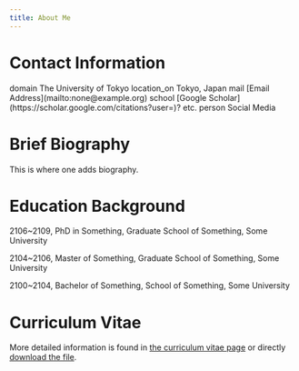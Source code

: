 ```yaml
---
title: About Me
---
```


# Contact Information

<span class="material-symbols-outlined">
domain
</span> The University of Tokyo

<span class="material-symbols-outlined">
location_on
</span> Tokyo, Japan

<span class="material-symbols-outlined">
mail
</span> [Email Address](mailto:none@example.org)

<span class="material-symbols-outlined">
school
</span> [Google Scholar](https://scholar.google.com/citations?user=)? etc.

<span class="material-symbols-outlined">
person
</span> Social Media

# Brief Biography

This is where one adds biography.

# Education Background

2106~2109, PhD in Something, Graduate School of Something, Some University 

2104~2106, Master of Something, Graduate School of Something, Some University 

2100~2104, Bachelor of Something, School of Something, Some University 

# Curriculum Vitae

 More detailed information is found in [the curriculum vitae page](./cv/) or directly [download the file](download_link).

